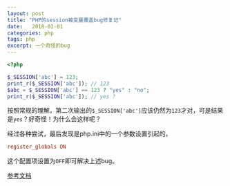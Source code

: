 ```yaml
---
layout: post
title: "PHP的session被变量覆盖bug修复记"
date:   2018-02-01
categories: php
tags: php
excerpt: 一个奇怪的bug
---
```



```php
<?php 

$_SESSION['abc'] = 123;
print_r($_SESSION['abc']); // 123
$abc = $_SESSION['abc'] == 123 ? "yes" : "no";
print_r($_SESSION['abc']); // yes ?

```

按照常规的理解，第二次输出的`$_SESSION['abc']`应该仍然为`123`才对，可是结果是`yes`？好奇怪！为什么会这样呢？

经过各种尝试，最后发现是php.ini中的一个参数设置引起的。


```ini
register_globals ON
```

这个配置项设置为`OFF`即可解决上述bug。

[参考文档](http://php.net/manual/zh/security.globals.php)

